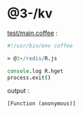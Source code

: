 [‼️]: ✏️README.mdt

# @3-/kv

[test/main.coffee](./test/main.coffee) :

```coffee
#!/usr/bin/env coffee

> @3-/redis/R.js

console.log R.hget
process.exit()
```

output :

```
[Function (anonymous)]
```
